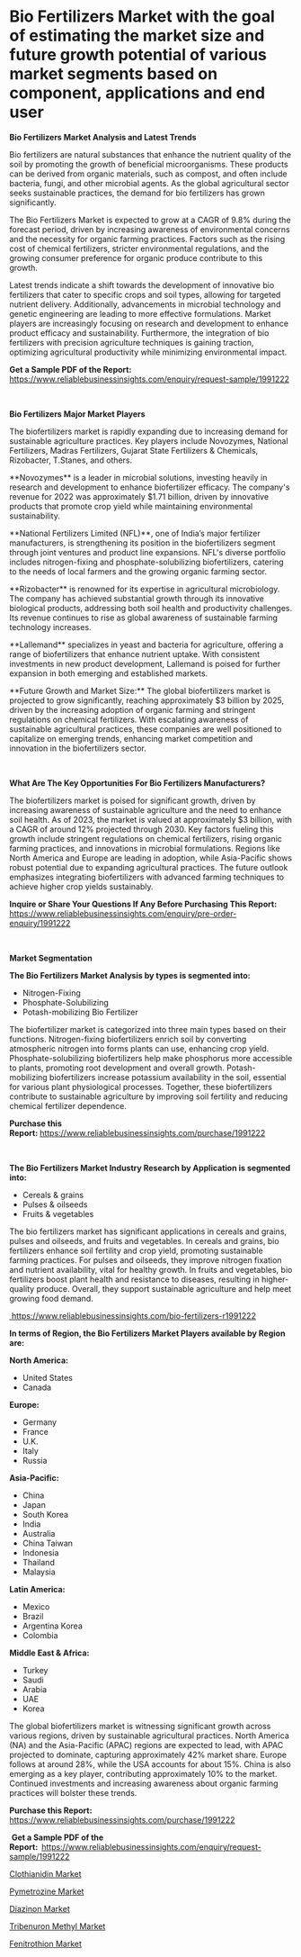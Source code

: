 <p><h1>Bio Fertilizers Market with the goal of estimating the market size and future growth potential of various market segments based on component, applications and end user</h1></p><p><strong>Bio Fertilizers Market Analysis and Latest Trends</strong></p>
<p><p>Bio fertilizers are natural substances that enhance the nutrient quality of the soil by promoting the growth of beneficial microorganisms. These products can be derived from organic materials, such as compost, and often include bacteria, fungi, and other microbial agents. As the global agricultural sector seeks sustainable practices, the demand for bio fertilizers has grown significantly.</p><p>The Bio Fertilizers Market is expected to grow at a CAGR of 9.8% during the forecast period, driven by increasing awareness of environmental concerns and the necessity for organic farming practices. Factors such as the rising cost of chemical fertilizers, stricter environmental regulations, and the growing consumer preference for organic produce contribute to this growth. </p><p>Latest trends indicate a shift towards the development of innovative bio fertilizers that cater to specific crops and soil types, allowing for targeted nutrient delivery. Additionally, advancements in microbial technology and genetic engineering are leading to more effective formulations. Market players are increasingly focusing on research and development to enhance product efficacy and sustainability. Furthermore, the integration of bio fertilizers with precision agriculture techniques is gaining traction, optimizing agricultural productivity while minimizing environmental impact.</p></p>
<p><strong>Get a Sample PDF of the Report:&nbsp;</strong> <a href="https://www.reliablebusinessinsights.com/enquiry/request-sample/1991222?utm_campaign=57&utm_medium=2&utm_source=Github&utm_content=ia&utm_term=30032025&utm_id=bio-fertilizers">https://www.reliablebusinessinsights.com/enquiry/request-sample/1991222</a></p>
<p>&nbsp;</p>
<p><strong>Bio Fertilizers Major Market Players</strong></p>
<p><p>The biofertilizers market is rapidly expanding due to increasing demand for sustainable agriculture practices. Key players include Novozymes, National Fertilizers, Madras Fertilizers, Gujarat State Fertilizers & Chemicals, Rizobacter, T.Stanes, and others.</p><p>**Novozymes** is a leader in microbial solutions, investing heavily in research and development to enhance biofertilizer efficacy. The company's revenue for 2022 was approximately $1.71 billion, driven by innovative products that promote crop yield while maintaining environmental sustainability.</p><p>**National Fertilizers Limited (NFL)**, one of India’s major fertilizer manufacturers, is strengthening its position in the biofertilizers segment through joint ventures and product line expansions. NFL's diverse portfolio includes nitrogen-fixing and phosphate-solubilizing biofertilizers, catering to the needs of local farmers and the growing organic farming sector.</p><p>**Rizobacter** is renowned for its expertise in agricultural microbiology. The company has achieved substantial growth through its innovative biological products, addressing both soil health and productivity challenges. Its revenue continues to rise as global awareness of sustainable farming technology increases.</p><p>**Lallemand** specializes in yeast and bacteria for agriculture, offering a range of biofertilizers that enhance nutrient uptake. With consistent investments in new product development, Lallemand is poised for further expansion in both emerging and established markets.</p><p>**Future Growth and Market Size:** The global biofertilizers market is projected to grow significantly, reaching approximately $3 billion by 2025, driven by the increasing adoption of organic farming and stringent regulations on chemical fertilizers. With escalating awareness of sustainable agricultural practices, these companies are well positioned to capitalize on emerging trends, enhancing market competition and innovation in the biofertilizers sector.</p></p>
<p>&nbsp;</p>
<p><strong>What Are The Key Opportunities For Bio Fertilizers Manufacturers?</strong></p>
<p><p>The biofertilizers market is poised for significant growth, driven by increasing awareness of sustainable agriculture and the need to enhance soil health. As of 2023, the market is valued at approximately $3 billion, with a CAGR of around 12% projected through 2030. Key factors fueling this growth include stringent regulations on chemical fertilizers, rising organic farming practices, and innovations in microbial formulations. Regions like North America and Europe are leading in adoption, while Asia-Pacific shows robust potential due to expanding agricultural practices. The future outlook emphasizes integrating biofertilizers with advanced farming techniques to achieve higher crop yields sustainably.</p></p>
<p><strong>Inquire or Share Your Questions If Any Before Purchasing This Report:</strong> <a href="https://www.reliablebusinessinsights.com/enquiry/pre-order-enquiry/1991222?utm_campaign=57&utm_medium=2&utm_source=Github&utm_content=ia&utm_term=30032025&utm_id=bio-fertilizers">https://www.reliablebusinessinsights.com/enquiry/pre-order-enquiry/1991222</a></p>
<p>&nbsp;</p>
<p><strong>Market Segmentation</strong></p>
<p><strong>The Bio Fertilizers Market Analysis by types is segmented into:</strong></p>
<p><ul><li>Nitrogen-Fixing</li><li>Phosphate-Solubilizing</li><li>Potash-mobilizing Bio Fertilizer</li></ul></p>
<p><p>The biofertilizer market is categorized into three main types based on their functions. Nitrogen-fixing biofertilizers enrich soil by converting atmospheric nitrogen into forms plants can use, enhancing crop yield. Phosphate-solubilizing biofertilizers help make phosphorus more accessible to plants, promoting root development and overall growth. Potash-mobilizing biofertilizers increase potassium availability in the soil, essential for various plant physiological processes. Together, these biofertilizers contribute to sustainable agriculture by improving soil fertility and reducing chemical fertilizer dependence.</p></p>
<p><strong>Purchase this Report:&nbsp;</strong><a href="https://www.reliablebusinessinsights.com/purchase/1991222?utm_campaign=57&utm_medium=2&utm_source=Github&utm_content=ia&utm_term=30032025&utm_id=bio-fertilizers">https://www.reliablebusinessinsights.com/purchase/1991222</a></p>
<p>&nbsp;</p>
<p><strong>The Bio Fertilizers Market Industry Research by Application is segmented into:</strong></p>
<p><ul><li>Cereals & grains</li><li>Pulses & oilseeds</li><li>Fruits & vegetables</li></ul></p>
<p><p>The bio fertilizers market has significant applications in cereals and grains, pulses and oilseeds, and fruits and vegetables. In cereals and grains, bio fertilizers enhance soil fertility and crop yield, promoting sustainable farming practices. For pulses and oilseeds, they improve nitrogen fixation and nutrient availability, vital for healthy growth. In fruits and vegetables, bio fertilizers boost plant health and resistance to diseases, resulting in higher-quality produce. Overall, they support sustainable agriculture and help meet growing food demand.</p></p>
<p><a href="https://www.reliablebusinessinsights.com/bio-fertilizers-r1991222?utm_campaign=57&utm_medium=2&utm_source=Github&utm_content=ia&utm_term=30032025&utm_id=bio-fertilizers">&nbsp;https://www.reliablebusinessinsights.com/bio-fertilizers-r1991222</a></p>
<p><strong>In terms of Region, the Bio Fertilizers Market Players available by Region are:</strong></p>
<p>
    <p> <strong> North America: </strong>
        <ul>
            <li>United States</li>
            <li>Canada</li>
        </ul>
        </p> 
    <p> <strong> Europe: </strong>
        <ul>
            <li>Germany</li>
            <li>France</li>
            <li>U.K.</li>
            <li>Italy</li>
            <li>Russia</li>
        </ul>
        </p> 
    <p> <strong> Asia-Pacific: </strong>
        <ul>
            <li>China</li>
            <li>Japan</li>
            <li>South Korea</li>
            <li>India</li>
            <li>Australia</li>
            <li>China Taiwan</li>
            <li>Indonesia</li>
            <li>Thailand</li>
            <li>Malaysia</li>
        </ul>
        </p> 
    <p> <strong> Latin America: </strong>
        <ul>
            <li>Mexico</li>
            <li>Brazil</li>
            <li>Argentina Korea</li>
            <li>Colombia</li>
        </ul>
        </p> 
    <p> <strong> Middle East & Africa: </strong>
        <ul>
            <li>Turkey</li>
            <li>Saudi</li>
            <li>Arabia</li>
            <li>UAE</li>
            <li>Korea</li>
        </ul>
    </p>
    </p>
<p><p>The global biofertilizers market is witnessing significant growth across various regions, driven by sustainable agricultural practices. North America (NA) and the Asia-Pacific (APAC) regions are expected to lead, with APAC projected to dominate, capturing approximately 42% market share. Europe follows at around 28%, while the USA accounts for about 15%. China is also emerging as a key player, contributing approximately 10% to the market. Continued investments and increasing awareness about organic farming practices will bolster these trends.</p></p>
<p><strong>Purchase this Report: </strong><a href="https://www.reliablebusinessinsights.com/purchase/1991222?utm_campaign=57&utm_medium=2&utm_source=Github&utm_content=ia&utm_term=30032025&utm_id=bio-fertilizers">https://www.reliablebusinessinsights.com/purchase/1991222</a></p>
<p>&nbsp;<strong>Get a Sample PDF of the Report:&nbsp;&nbsp;</strong><a href="https://www.reliablebusinessinsights.com/enquiry/request-sample/1991222?utm_campaign=57&utm_medium=2&utm_source=Github&utm_content=ia&utm_term=30032025&utm_id=bio-fertilizers">https://www.reliablebusinessinsights.com/enquiry/request-sample/1991222</a></p>
<p><strong></strong></p>
<p><p><a href="https://github.com/snakewaduddx/Market-Research-Report-List-1/blob/main/clothianidin-market.md?utm_campaign=57&utm_medium=2&utm_source=Github&utm_content=ia&utm_term=30032025&utm_id=bio-fertilizers">Clothianidin Market</a></p><p><a href="https://github.com/sakuniniray98/Market-Research-Report-List-1/blob/main/pymetrozine-market.md?utm_campaign=57&utm_medium=2&utm_source=Github&utm_content=ia&utm_term=30032025&utm_id=bio-fertilizers">Pymetrozine Market</a></p><p><a href="https://github.com/zeyddaddo4/Market-Research-Report-List-1/blob/main/diazinon-market.md?utm_campaign=57&utm_medium=2&utm_source=Github&utm_content=ia&utm_term=30032025&utm_id=bio-fertilizers">Diazinon Market</a></p><p><a href="https://github.com/siriocooch4a/Market-Research-Report-List-1/blob/main/tribenuron-methyl-market.md?utm_campaign=57&utm_medium=2&utm_source=Github&utm_content=ia&utm_term=30032025&utm_id=bio-fertilizers">Tribenuron Methyl Market</a></p><p><a href="https://github.com/pllahoithana9/Market-Research-Report-List-1/blob/main/fenitrothion-market.md?utm_campaign=57&utm_medium=2&utm_source=Github&utm_content=ia&utm_term=30032025&utm_id=bio-fertilizers">Fenitrothion Market</a></p></p>